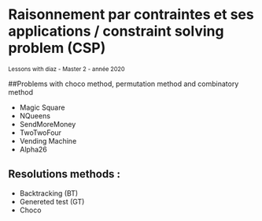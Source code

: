 # Raisonnement par contraintes et ses applications / constraint solving problem (CSP) 

<small>Lessons with diaz - Master 2 - année 2020 </small>


##Problems with choco method, permutation method and combinatory method
 
- Magic Square
- NQueens
- SendMoreMoney
- TwoTwoFour
- Vending Machine
- Alpha26


## __Resolutions methods__ : 

* Backtracking (BT)
* Genereted test (GT)
* Choco




 